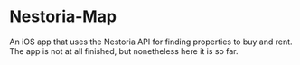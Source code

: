 Nestoria-Map
============

An iOS app that uses the Nestoria API for finding properties to buy and rent. The app is not at all finished, but nonetheless here it is so far.
